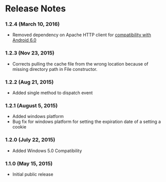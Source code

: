 <!--
# 
# Copyright 2015 Intel Corporation
# 
# Licensed under the Apache License, Version 2.0 (the "License"); you may not use this file 
# except in compliance with the License. You may obtain a copy of the License at
# 
#        http://www.apache.org/licenses/LICENSE-2.0
# 
# Unless required by applicable law or agreed to in writing, software distributed under the 
# License is distributed on an "AS IS" BASIS, WITHOUT WARRANTIES OR CONDITIONS OF ANY KIND, 
# either express or implied. See the License for the specific language governing permissions 
# and limitations under the License
# 
# -->
# Release Notes

### 1.2.4 (March 10, 2016)
* Removed dependency on Apache HTTP client for [compatibility with Android 6.0](http://developer.android.com/about/versions/marshmallow/android-6.0-changes.html#behavior-apache-http-client "Android 6.0 Release Notes")

### 1.2.3 (Nov 23, 2015)
* Corrects pulling the cache file from the wrong location because of missing directory path in File constructor.

### 1.2.2 (Aug 21, 2015)
* Added single method to dispatch event

### 1.2.1 (August 5, 2015)
* Added windows platform
* Bug fix for windows platform for setting the expiration date of a setting a cookie

### 1.2.0 (July 22, 2015)
* Added Windows 5.0 Compatibility

### 1.1.0 (May 15, 2015)
* Initial public release